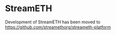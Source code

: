# StreamETH

Development of StreamETH has been moved to https://github.com/streamethorg/streameth-platform
